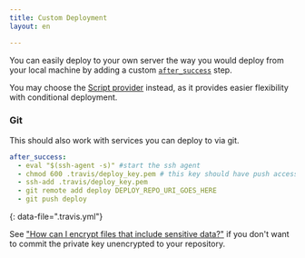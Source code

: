 ```yaml
---
title: Custom Deployment
layout: en

---
```


You can easily deploy to your own server the way you would deploy from your local machine by adding a custom [`after_success`](/user/customizing-the-build/) step.

You may choose the [Script provider](/user/deployment/script/) instead, as it provides
easier flexibility with conditional deployment.

### Git

This should also work with services you can deploy to via git.

```yaml
after_success:
  - eval "$(ssh-agent -s)" #start the ssh agent
  - chmod 600 .travis/deploy_key.pem # this key should have push access
  - ssh-add .travis/deploy_key.pem
  - git remote add deploy DEPLOY_REPO_URI_GOES_HERE
  - git push deploy
```
{: data-file=".travis.yml"}

See ["How can I encrypt files that include sensitive data?"](/user/travis-pro/#How-can-I-encrypt-files-that-include-sensitive-data%3F) if you don't want to commit the private key unencrypted to your repository.
